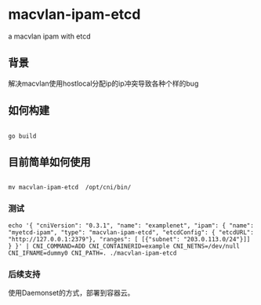 # macvlan-ipam-etcd
a macvlan ipam with etcd

## 背景
解决macvlan使用hostlocal分配ip的ip冲突导致各种个样的bug

## 如何构建

```golang

go build 

```


## 目前简单如何使用

```shell

mv macvlan-ipam-etcd  /opt/cni/bin/

```


### 测试

```text
echo '{ "cniVersion": "0.3.1", "name": "examplenet", "ipam": { "name": "myetcd-ipam", "type": "macvlan-ipam-etcd", "etcdConfig": { "etcdURL": "http://127.0.0.1:2379"}, "ranges": [ [{"subnet": "203.0.113.0/24"}]] } }' | CNI_COMMAND=ADD CNI_CONTAINERID=example CNI_NETNS=/dev/null CNI_IFNAME=dummy0 CNI_PATH=. ./macvlan-ipam-etcd 
```
### 后续支持

使用Daemonset的方式，部署到容器云。

